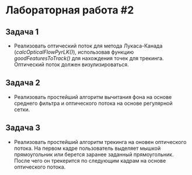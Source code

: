 # Лабораторная работа #2

## Задача 1

 - Реализовать оптический поток для метода Лукаса-Канада (_calcOpticalFlowPyrLK()_), использовав функцию _goodFeaturesToTrack()_ для нахождения точек для трекинга. Оптический поток должен визулизироваться.

## Задача 2

 - Реализовать простейший алгоритм вычитания фона на основе среднего фильтра и оптического потока на основе регулярной сетки. 

## Задача 3

 - Реализовать простейший алгоритм трекинга на оновен оптического потока. На первом кадре пользователь выделяет мышкой прямоугольник или берется заранее заданный прямоугольник. После чего он трекерится по следующим кадрам на основе оптического потока.
